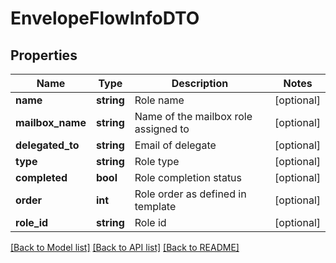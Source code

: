 # EnvelopeFlowInfoDTO

## Properties
Name | Type | Description | Notes
------------ | ------------- | ------------- | -------------
**name** | **string** | Role name | [optional] 
**mailbox_name** | **string** | Name of the mailbox role assigned to | [optional] 
**delegated_to** | **string** | Email of delegate | [optional] 
**type** | **string** | Role type | [optional] 
**completed** | **bool** | Role completion status | [optional] 
**order** | **int** | Role order as defined in template | [optional] 
**role_id** | **string** | Role id | [optional] 

[[Back to Model list]](../../README.md#documentation-for-models) [[Back to API list]](../../README.md#documentation-for-api-endpoints) [[Back to README]](../../README.md)

